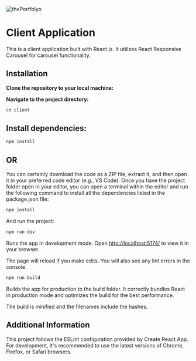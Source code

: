 
![thePortfolyo](https://github.com/shilesh-rk/dynamic_portfolio/assets/110106450/550fa25d-5d38-4a4f-98d6-c6da0b4a448c)



# Client Application
This is a client application built with React.js. It utilizes React Responsive Carousel for carousel functionality.

## Installation
**Clone the repository to your local machine:**


**Navigate to the project directory:**
 ```bash
 cd client
```
## Install dependencies:
 ```bash
npm install
```
## OR 

You can certainly download the code as a ZIP file, extract it, and then open it in your preferred code editor (e.g., VS Code). 
Once you have the project folder open in your editor, you can open a terminal within the editor and run the following command to 
install all the dependencies listed in the package.json file:

```bash
npm install
```
And run the project:

 ```bash
npm run dev
```
Runs the app in development mode.
Open [http://localhost:5174/](http://localhost:5174/) to view it in your browser.

The page will reload if you make edits.
You will also see any lint errors in the console.

 ```bash
npm run build
```
Builds the app for production to the build folder.
It correctly bundles React in production mode and optimizes the build for the best performance.

The build is minified and the filenames include the hashes.

## Additional Information
This project follows the ESLint configuration provided by Create React App.
For development, it's recommended to use the latest versions of Chrome, Firefox, or Safari browsers.
